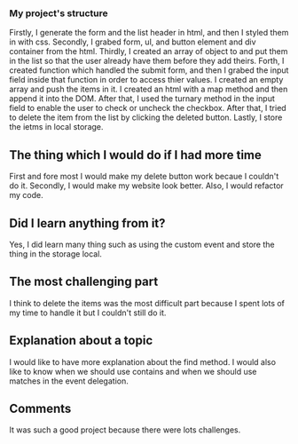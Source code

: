 ### My project's structure
Firstly, I generate the form  and the list header in html, and then I styled them in with css. Secondly, I grabed form, ul, and button element and div container from the html. Thirdly, I created an array of object to and put them in the list so that the user already have them before they add theirs. Forth, I created function which handled the submit form, and then I grabed the input field inside that function in order to access thier values. I created an empty array and push the items in it. I created an html with a map method and then append it into the DOM. After that, I used the turnary method in the input field to enable the user to check or uncheck the checkbox. After that, I tried to delete the item from the list by clicking the deleted button. Lastly, I store the ietms in local storage.

## The thing which I would do if I had more time
First and fore most I would make my delete button work becaue I couldn't do it. Secondly, I would make my website look better. Also, I would refactor my code.

## Did I learn anything from it?

Yes, I did learn many thing such as using the custom event and store the thing in the storage local.

## The most challenging part

I think to delete the items was the most difficult part because I spent lots of my time to handle it but I couldn't still do it.

## Explanation about a topic
I would like to have more explanation about the find method. I would also like to know when we should use contains and when we should use matches in the event delegation.

## Comments
It was such a good project because there were lots challenges.



